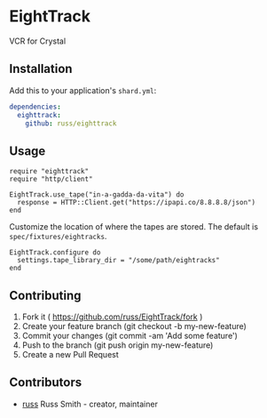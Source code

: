 # EightTrack

VCR for Crystal

## Installation

Add this to your application's `shard.yml`:

```yaml
dependencies:
  eighttrack:
    github: russ/eighttrack
```

## Usage

```crystal
require "eighttrack"
require "http/client"

EightTrack.use_tape("in-a-gadda-da-vita") do
  response = HTTP::Client.get("https://ipapi.co/8.8.8.8/json")
end
```

Customize the location of where the tapes are stored. The default is `spec/fixtures/eightracks`.

```
EightTrack.configure do
  settings.tape_library_dir = "/some/path/eightracks"
end

```

## Contributing

1. Fork it ( https://github.com/russ/EightTrack/fork )
2. Create your feature branch (git checkout -b my-new-feature)
3. Commit your changes (git commit -am 'Add some feature')
4. Push to the branch (git push origin my-new-feature)
5. Create a new Pull Request

## Contributors

- [russ](https://github.com/russ) Russ Smith - creator, maintainer
